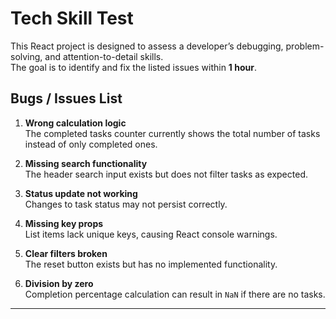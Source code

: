 # Tech Skill Test

This React project is designed to assess a developer’s debugging, problem-solving, and attention-to-detail skills.  
The goal is to identify and fix the listed issues within **1 hour**.

## Bugs / Issues List

1. **Wrong calculation logic**  
   The completed tasks counter currently shows the total number of tasks instead of only completed ones.

2. **Missing search functionality**  
   The header search input exists but does not filter tasks as expected.

3. **Status update not working**  
   Changes to task status may not persist correctly.

4. **Missing key props**  
   List items lack unique keys, causing React console warnings.

5. **Clear filters broken**  
   The reset button exists but has no implemented functionality.

6. **Division by zero**  
   Completion percentage calculation can result in `NaN` if there are no tasks.

---
